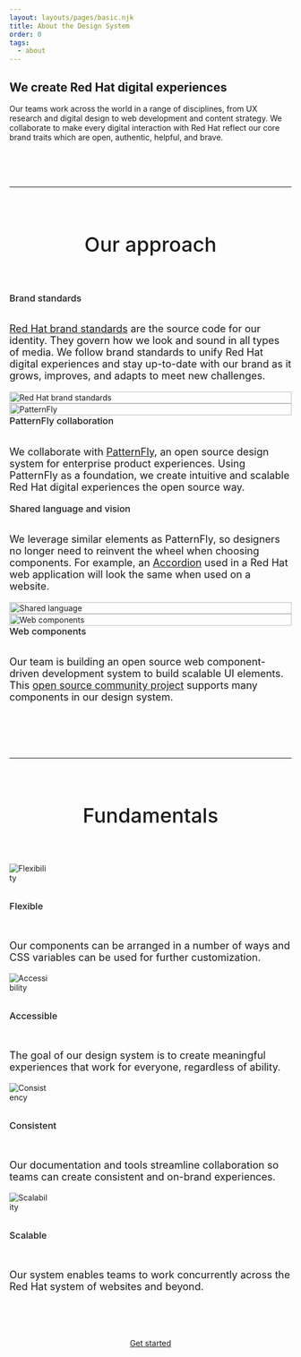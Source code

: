 ```yaml
---
layout: layouts/pages/basic.njk
title: About the Design System
order: 0
tags:
  - about
---
```


<style>
  #approach {
    margin-block-end: var(--rh-space-5xl, 80px);
  }

  :is(#approach, #fundamentals) h2 {
    text-align: center;
    margin-block-start: var(--rh-space-2xl, 32px);
    margin-block-end: var(--rh-space-4xl, 64px);
    font-size: var(--rh-font-size-heading-lg, 2.25rem);
  }

  :is(#approach, #fundamentals) :is(h2, h3) {
    font-weight: var(--rh-font-weight-heading-medium, 500);
  }

  #fundamentals h3 {
    margin-block: var(--rh-space-2xl, 32px);
  }


  :is(#approach, #fundamentals) .item {
    display: flex;
    flex-direction: column;

    justify-content: center;
  }  

  #approach .item:nth-child(1) {
    order: 1;
  }

  #approach .item:nth-child(2) {
    order: 2;
  }

  #approach .item:nth-child(3) {
    order: 4;
  }

  #approach .item:nth-child(4) {
    order: 3;
  }

  #approach .item:nth-child(5) {
    order: 5;
  }

  #approach .item:nth-child(6) {
    order: 6;
  }

  #approach .item:nth-child(7) {
    order: 8;
  }

  #approach .item:nth-child(8) {
    order: 7;
  }  

  :is(#approach, #fundamentals) .item p {
    font-size: var(--rh-font-size-body-text-lg, 1.125rem);
  }

  #approach .item h3 {
    margin-block-start: 0;
  }

  #approach .item img {
    width: 100%;
  }

  #fundamentals .grid {
    margin-block-end: var(--rh-space-4xl, 64px);
  }

  #fundamentals {
    text-align: center;
  }

  #fundamentals .item {
    text-align: left;
  }

  #fundamentals .item img {
    max-width: 70px;
  }

  hr {
    margin-block: var(--rh-space-5xl, 80px);
  }

  @container container (min-width: 567px) {
    #approach .item:nth-child(n) {
      order: unset;
    }
  }
</style>

<script type="module" src="{{ '/assets/javascript/elements/uxdot-hero.js' | url }}"></script>

<uxdot-hero compact>
  <h2 slot="header">We create Red&nbsp;Hat digital experiences</h2>
  <p>Our teams work across the world in a range of disciplines, from UX research and digital design to web development and content strategy. We collaborate to make every digital interaction with Red&nbsp;Hat reflect our core brand traits which are open, authentic, helpful, and brave.</p>
</uxdot-hero>

<hr>

<section id="approach">
  <h2>Our approach</h2>
  
  <div class="grid sm-two-columns">
    <div class="item">
      <h3>Brand standards</h3>
      <p><a href="https://www.redhat.com/en/about/brand/standards">Red Hat brand standards</a> are the source code for our identity. They govern how we look and sound in all types of media. We follow brand standards to unify Red&nbsp;Hat digital experiences and stay up-to-date with our brand as it grows, improves, and adapts to meet new challenges.</p>
    </div>
    <div class="item">
      <img src="{{ '/assets/about/brand.svg' | url }}" alt="Red Hat brand standards">
    </div>
    <div class="item">
      <img src="{{ '/assets/about/patternfly.svg' | url }}" alt="PatternFly">
    </div>
    <div class="item">
      <h3>PatternFly collaboration</h3>
      <p>We collaborate with <a href="https://www.patternfly.org">PatternFly</a>, an open source design system for enterprise product experiences. Using PatternFly as a foundation, we create intuitive and scalable Red&nbsp;Hat digital experiences the open source way.</p>
    </div>
    <div class="item">
      <h3>Shared language and vision</h3>
      <p>We leverage similar elements as PatternFly, so designers no longer need to reinvent the wheel when choosing components. For example, an <a href="/elements/accordion/">Accordion</a> used in a Red&nbsp;Hat web application will look the same when used on a website.</p>
    </div>
    <div class="item">
      <img src="{{ '/assets/about/shared-language.svg' | url }}" alt="Shared language">
    </div>
    <div class="item">
      <img src="{{ '/assets/about/web-components.svg' | url }}" alt="Web components">
    </div>
    <div class="item">
      <h3>Web components</h3>
      <p>Our team is building an open source web component-driven development system to build scalable UI elements. This <a href="https://patternflyelements.com/" target="_blank">open source community project</a> supports many components in our design system.</p>
    </div>
  </div>
</section>

<hr>

<section id="fundamentals">
  <h2>Fundamentals</h2>
  <div class="grid sm-two-columns">
    <div class="item">
      <img src="{{ '/assets/about/icon-flexible.svg' | url }}" alt="Flexibility">
      <h3>Flexible</h3>
      <p>Our components can be arranged in a number of ways and CSS variables can be used for further customization.</p>
    </div>
    <div class="item">
      <img src="{{ '/assets/about/icon-accessible.svg' | url }}" alt="Accessibility">
      <h3>Accessible</h3>
      <p>The goal of our design system is to create meaningful experiences that work for everyone, regardless of ability.</p>
    </div>
    <div class="item">
      <img src="{{ '/assets/about/icon-consistent.svg' | url }}" alt="Consistency">
      <h3>Consistent</h3>
      <p>Our documentation and tools streamline collaboration so teams can create consistent and on-brand experiences.</p>
    </div>
    <div class="item">
      <img src="{{ '/assets/about/icon-scalable.svg' | url }}" alt="Scalability">
      <h3>Scalable</h3>
      <p>Our system enables teams to work concurrently across the Red&nbsp;Hat system of websites and beyond.</p>
    </div>
  </div>
  <rh-cta variant="secondary">
    <a href="/get-started">Get started</a>
  </rh-cta>
</section>
